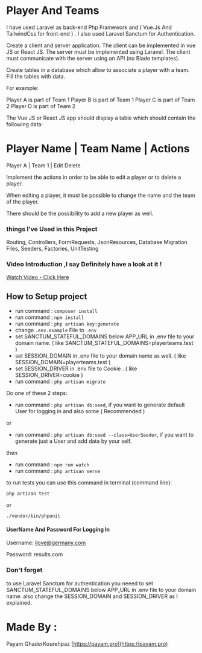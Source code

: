 
# Player And Teams
I have used Laravel as back-end Php Framework and ( Vue.Js And TailwindCss for front-end ) .
I also used Laravel Sanctum for Authentication. 

Create a client and server application. The client can be implemented in vue JS or React JS.
The server must be implemented using Laravel. The client must communicate with the server
using an API (no Blade templates). 

Create tables in a database which allow to associate a player with a team. Fill the tables with data.

For example:

Player A is part of Team 1
Player B is part of Team 1
Player C is part of Team 2
Player D is part of Team 2

The Vue JS or React JS app should display a table which should contain the following data:

Player Name | Team Name | Actions
============================
Player A         | Team 1        | Edit Delete      

Implement the actions in order to be able to edit a player or to delete a player.

When editing a player, it must be possible to change the name and the team of the player.

There should be the possibility to add a new player as well.

### things I've Used in this Project
Routing, Controllers, FormRequests, JsonResources, Database Migration Files, Seeders, Factories, UnitTesting

### Video Introduction ,I say Definitely have a look at it !
 [Watch Video - Click Here ](https://payam.pro/playerteams.mp4) 

## How to Setup project

- run command : `composer install`
- run command : `npm install`
- run command : `php artisan key:generate`
- change `.env.example` File to `.env`
- set SANCTUM_STATEFUL_DOMAINS below APP_URL in .env file to your domain name. ( like SANCTUM_STATEFUL_DOMAINS=playerteams.test )
- set SESSION_DOMAIN in .env file to your domain name as well. ( like SESSION_DOMAIN=playerteams.test )
- set SESSION_DRIVER in .env file to Cookie . ( like SESSION_DRIVER=cookie )
- run command : `php artisan migrate`

Do one of these 2 steps:

- run command : `php artisan db:seed`, if you want to generate default User for logging in and also some ( Recommended )

or

- run command : `php artisan db:seed --class=UserSeeder`, if you want to generate just a User and add data by your self.

then

- run command : `npm rum watch`
- run command : `php artisan serve`

to run tests you can use this command in terminal (command line):

 `php artisan test`
 
 or
 
 `./vendor/bin/phpunit`

#### UserName And Password For Logging In
Username:
ilove@germany.com

Password:
results.com

### Don't forget
to use Laravel Sanctum for authentication you neeed to set SANCTUM_STATEFUL_DOMAINS below APP_URL in .env file to your domain name.
also change the SESSION_DOMAIN and SESSION_DRIVER as I explained.

# Made By :
Payam GhaderKourehpaz [https://payam.pro](https://payam.pro)
